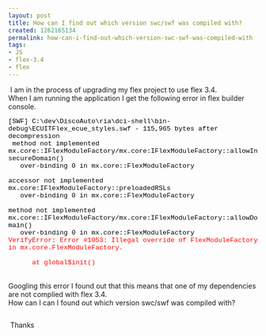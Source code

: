 ```yaml
---
layout: post
title: How can I find out which version swc/swf was compiled with?
created: 1262165134
permalink: how-can-i-find-out-which-version-swc-swf-was-compiled-with
tags:
- JS
- flex-3.4
- flex
---
```

<p>&nbsp;I am in the process of upgrading my flex project to use flex 3.4.<br />
When I am running the application I get the following error in flex builder console.</p>
<div><span style="font-size: 10pt; font-family: &quot;Courier New&quot;; color: black;">[SWF] C:\dev\DiscoAuto\ria\dci-shell\bin-debug\ECUITFlex_ecue_styles.swf - 115,965 bytes after decompression</span><span style="font-size: 10pt; font-family: &quot;Courier New&quot;;"><o:p></o:p></span></div>
<div><span style="font-size: 10pt; font-family: &quot;Courier New&quot;;"><o:p>&nbsp;</o:p></span><span style="font-size: 10pt; font-family: &quot;Courier New&quot;; color: black;">method not implemented mx.core::IFlexModuleFactory/mx.core:IFlexModuleFactory::allowInsecureDomain()</span><span style="font-size: 10pt; font-family: &quot;Courier New&quot;;"><o:p></o:p></span></div>
<div><span style="font-size: 10pt; font-family: &quot;Courier New&quot;; color: black;"><span style="">&nbsp;&nbsp; </span>over-binding 0 in mx.core::FlexModuleFactory</span><span style="font-size: 10pt; font-family: &quot;Courier New&quot;;"><o:p></o:p></span></div>
<div><span style="font-size: 10pt; font-family: &quot;Courier New&quot;;"><o:p>&nbsp;</o:p></span></div>
<div><span style="font-size: 10pt; font-family: &quot;Courier New&quot;; color: black;">accessor not implemented mx.core:IFlexModuleFactory::preloadedRSLs</span><span style="font-size: 10pt; font-family: &quot;Courier New&quot;;"><o:p></o:p></span></div>
<div><span style="font-size: 10pt; font-family: &quot;Courier New&quot;; color: black;"><span style="">&nbsp;&nbsp; </span>over-binding 0 in mx.core::FlexModuleFactory</span><span style="font-size: 10pt; font-family: &quot;Courier New&quot;;"><o:p></o:p></span></div>
<div><span style="font-size: 10pt; font-family: &quot;Courier New&quot;;"><o:p>&nbsp;</o:p></span></div>
<div><span style="font-size: 10pt; font-family: &quot;Courier New&quot;; color: black;">method not implemented mx.core::IFlexModuleFactory/mx.core:IFlexModuleFactory::allowDomain()</span><span style="font-size: 10pt; font-family: &quot;Courier New&quot;;"><o:p></o:p></span></div>
<div><span style="font-size: 10pt; font-family: &quot;Courier New&quot;; color: black;"><span style="">&nbsp;&nbsp; </span>over-binding 0 in mx.core::FlexModuleFactory</span><span style="font-size: 10pt; font-family: &quot;Courier New&quot;;"><o:p></o:p></span></div>
<div><span style="font-size: 10pt; font-family: &quot;Courier New&quot;; color: red;">VerifyError: Error #1053: Illegal override of FlexModuleFactory in mx.core.FlexModuleFactory.</span><span style="font-size: 10pt; font-family: &quot;Courier New&quot;;"><o:p></o:p></span></div>
<div><span style="font-size: 10pt; font-family: &quot;Courier New&quot;;"><o:p>&nbsp;</o:p></span></div>
<div><span style="font-size: 10pt; line-height: 115%; font-family: &quot;Courier New&quot;; color: red;"><span style="">&nbsp;&nbsp;&nbsp;&nbsp;&nbsp; </span>at global$init()</span></div>
<div><span style="font-size: 10pt; line-height: 115%; font-family: &quot;Courier New&quot;; color: red;"><o:p></o:p></span></div>
<div>&nbsp;</div>
<p>Googling this error I found out that this means that one of my dependencies are not complied with flex 3.4.<br />
How can I can I found out which version swc/swf was compiled with?<br />
<font color="#ff0000" size="3" face="'Courier New'" class="Apple-style-span"><span style="font-size: 13px; line-height: 14px;" class="Apple-style-span"> <br />
</span></font></p>
<p><o:p></o:p></p>
<p class="MsoNormal"><o:p>&nbsp;Thanks</o:p></p>
